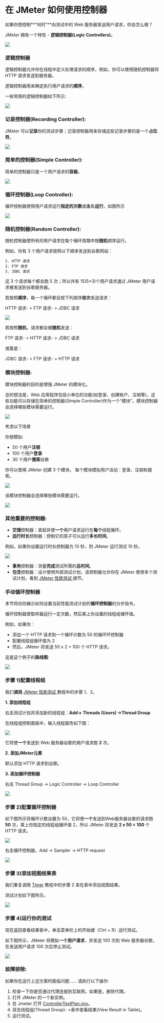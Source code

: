 # 在 JMeter 如何使用控制器

如果你想控制**“何时”**向测试中的 Web 服务器发送用户请求，你会怎么做？

JMeter 拥有一个特性 - **逻辑控制器(Logic Controllers)**。

![](./images/LogicControllerJMeter.png)

### 逻辑控制器

逻辑控制器允许你在线程中定义处理请求的顺序，例如，你可以使用随机控制器将 HTTP 请求发送到服务器。

逻辑控制器用来确定执行用户请求的**顺序**。

一些常用的逻辑控制器如下所示:

![](./images/LogicControllerClassification.png)

### 记录控制器(Recording Controller):

JMeter 可以**记录**你的测试步骤；记录控制器用来存储这些记录步骤的是一个**占位符**。

![](./images/RecordingControllerJMeter.png)

### 简单的控制器(Simple Controller):

简单的控制器只是一个用户请求的**容器**。

![](./images/SimpleController.png)

### 循环控制器(Loop Controller):

循环控制器使得用户请求运行**指定的次数**或**永久运行**，如图所示

![](./images/LoopControllerJMeter.png)

### 随机控制器(Random Controller):

随机控制器使所有的用户请求在每个循环周期中按**随机**顺序运行。

例如，你有 3 个用户请求按照以下顺序发送到谷歌网站：

    1. HTTP 请求
    2. FTP 请求
    3. JDBC 请求

这 3 个请求每个都会跑 5 次；所以共有 15(5×3)个用户请求通过 JMeter 用户请求被发送到谷歌服务器。 

若按照**顺序**，每一个循环都会按下列顺序**依次**发送请求：

HTTP 请求- > FTP 请求- > JDBC 请求

![](./images/SequentialVSRandomController.png)

若按照**随机**，请求都会被**随机**发送：

FTP 请求- > HTTP 请求- > JDBC 请求

或着是：

JDBC 请求- > FTP 请求- > HTTP 请求

### 模块控制器:

模块控制器的目的是增强 JMeter 的模块化。

总的想法是，Web 应用程序包括小单位的功能(如登录、创建帐户、注销等)，这些功能可以存储在简单的控制器(Simple Controller)作为一个“模块”，模块控制器会选择哪些模块需要运行。

![](./images/ModuleControllerJMeter.png)

考虑以下场景

你想模拟:

   - 50 个用户**注销**
   - 100 个用户**登录**
   - 30 个用户**搜索**谷歌

你可以使用 JMeter 创建 3 个模块， 每个模块模拟用户活动：登录、注销和搜索。

![](./images/TestNewPlanJMeterController.png)

该模块控制器会选择哪些模块需要运行。

![](./images/RunLoginModuleJMeter.png)

### 其他重要的控制器:

   - **交错**控制器：拿起并使**一个**用户请求运行在**每个**线程循环。
   - **运行时长**控制器：控制它的孩子可以运行**多长时间**。

例如，如果你设置运行时长控制器为 10 秒，则 JMeter 运行测试 10 秒。 

![](./images/RunTimeControllerJMeter.png)

   - **事务**控制器：测量**完成**测试所需的**总时间**。
   - **包含**控制器：设计使用外部测试计划，该控制器允许你在 JMeter 使用多个测试计划，看到 [JMeter 性能测试 ](http://www.guru99.com/jmeter-performance-testing.html)细节。

### 手动循环控制器

本节将向你展示如何设置当前性能测试计划的**循环控制器**的分步指令。

循环控制器使取样器运行一定次数，然后乘上你设置的线程组循环值。

例如，如果你：

   - 添加一个 HTTP 请求到一个循环计数为 50 的循环环控制器
   - 配置线程组循环值为 2
   - 然后，JMeter 将发送 50 x 2 = 100 个 HTTP 请求。

这是这个例子的**路线图**:

![](./images/RunTestPlanFlowForJMeter(1).png)

### 步骤 1)配置线程组

我们**调用** [JMeter 性能测试 ](http://www.guru99.com/jmeter-performance-testing.html)教程中的步骤 1、2。

**1. 添加线程组**

右击测试计划并添加新的线程组：**Add-> Threads (Users) ->Thread Group**

在线程组控制面板中，输入线程属性如下图：

![](./images/ThreadPropertyForJMeter.png)

它将使**一个**发送到 Web 服务器谷歌的用户请求跑 **2** 次。 

**2. 添加JMeter元素**

默认添加 HTTP 请求到谷歌。

**3. 添加循环控制器**

右击 Thread Group -> Logic Controller -> Loop Controller 

![](./images/AddingLoopControllerJMeter.png)

### 步骤 2)配置循环控制器

如下图所示将循环计数设置为 50，它将使**一个**发送到Web服务器谷歌的请求跑 **50** 次，乘上你指定的线程组循环值 2，所以 JMeter 将发送 **2 x 50 = 100** 个 HTTP 请求。

![](./images/ConfiguringLoopController(1).png)

右击循环控制器，Add -> Sampler -> HTTP request 

![](./images/AddSamplerHTTPRequest.png)

### 步骤 3)添加视图结果表

我们重复调用 [Timer](http://www.guru99.com/timers-jmeter.html) 教程中的步骤 2 来在表中添加视图结果。

测试计划如下图所示。

![](./images/ViewResultInTableJMeterController.png)

### 步骤 4)运行你的测试

现在返回查看结果表中，单击菜单栏上的开始键（Ctrl + R）运行测试。

如下图所示，JMeter 将模拟**一个用户请求**，并发送 100 次到 Web 服务器谷歌，在发送用户请求 100 次后停止测试。

![](./images/RunYourTestViewResultInTableController.png)

### 故障排除:

如果你在运行上述方案时面临问题…… 请执行以下操作:

   1. 检查一下你是否通过代理连接到互联网，如果是，删除代理。
   2. 打开 JMeter 的一个新实例。
   3. 在 Jmeter 打开 [ControllerTestPlan.jmx](https://drive.google.com/uc?export=download&id=0B_vqvT0ovzHcS255MmNOWldQaXc)。
   4. 双击线程组(Thread Group)- >表中查看结果(View Result in Table)。
   5. 运行测试。
